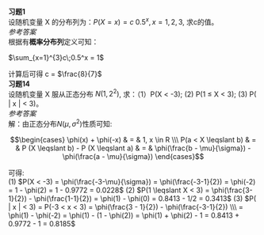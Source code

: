 **习题1**         
 设随机变量 X 的分布列为：$P( X = x) = c\;0.5^x, x = 1, 2, 3$, 求c的值。         
 *参考答案*         
 根据有**概率分布列**定义可知：
 
 $\sum_{x=1}^{3}c\;0.5^x = 1$
 
 计算后可得 c = $\frac{8}{7}$         
 **习题14**         
 设随机变量 X 服从正态分布 $N(1, 2^2)$, 求：（1）P(X $<$ -3); (2) P(1 $\leqslant$ X $<$ 3); (3) P( | x | $<$ 3)。         
 *参考答案*         
 解：由正态分布$N(\mu, \sigma^2)$性质可知:

```math
\begin{cases}
    \phi(x) + \phi(-x) & = & 1, x \in R \\\
    P(a < X \leqslant b) & = & P (X \leqslant b) - P (X \leqslant a) & = & \phi(\frac{b - \mu}{\sigma}) - \phi(\frac{a - \mu}{\sigma})
\end{cases}
 ```
            
可得:         
 (1) $P(X < -3) = \phi(\frac{-3-\mu}{\sigma}) = \phi(\frac{-3-1}{2}) = \phi(-2) = 1 - \phi(2) = 1 - 0.9772 = 0.0228$
 (2) $P(1 \leqslant X < 3) = \phi(\frac{3-1}{2}) - \phi(\frac{1-1}{2}) = \phi(1) - \phi(0) = 0.8413 - 1/2 = 0.3413$
 (3) $P( | x | < 3) = P(-3 < x < 3) = \phi(\frac{3 - 1}{2}) - \phi(\frac{-3-1}{2}) \\\ = \phi(1) - \phi(-2) = \phi(1) - (1 - \phi(2)) = \phi(1) + \phi(2) - 1 = 0.8413 + 0.9772 - 1 = 0.8185$
        
